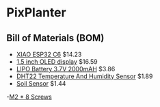 # PixPlanter

## Bill of Materials (BOM)

- [XIAO ESP32 C6](https://www.aliexpress.com/item/3256807155424151.html?spm=a2g0o.productlist.main.7.5dfe44c7DGi66V&algo_pvid=54d3fcd6-866c-4398-af89-09dad632af99&algo_exp_id=54d3fcd6-866c-4398-af89-09dad632af99-5&pdp_ext_f=%7B%22order%22%3A%221027%22%2C%22eval%22%3A%221%22%7D&pdp_npi=4%40dis%21USD%2134.70%2114.23%21%21%21246.96%21101.25%21%40212a70c117535391509211632e52bf%2112000040340289942%21sea%21US%216176438218%21X&curPageLogUid=RA8caGmI48mw&utparam-url=scene%3Asearch%7Cquery_from%3A) $14.23
- [1.5 inch OLED display](https://www.waveshare.com/product/displays/oled/oled-3/1.5inch-rgb-oled-module.html) $16.59
- [LIPO Battery 3.7V 2000mAH](https://www.aliexpress.com/item/3256808031709894.html) $3.86
- [DHT22 Temperature And Humidity Sensor](https://www.aliexpress.com/item/2251832573586959.html?spm=a2g0o.productlist.main.2.15a520a4ch0HcL&algo_pvid=c44ac3dd-26cf-49a8-874e-61999ace946d&algo_exp_id=c44ac3dd-26cf-49a8-874e-61999ace946d-1&pdp_ext_f=%7B%22order%22%3A%221835%22%2C%22eval%22%3A%221%22%7D&pdp_npi=4%40dis%21USD%211.89%211.89%21%21%211.89%211.89%21%402102f0cc17535388375158486e6113%2162102476019%21sea%21US%216176438218%21X&curPageLogUid=eNimnjqnOY2I&utparam-url=scene%3Asearch%7Cquery_from%3A) $1.89
- [Soil Sensor](https://www.aliexpress.com/item/3256805016615880.html?spm=a2g0o.productlist.main.1.454fyHr6yHr6ub&algo_pvid=4466ce7f-3778-4dd5-8818-e1a4cb96056f&algo_exp_id=4466ce7f-3778-4dd5-8818-e1a4cb96056f-0&pdp_ext_f=%7B%22order%22%3A%222357%22%2C%22eval%22%3A%221%22%7D&pdp_npi=4%40dis%21USD%211.44%211.44%21%21%211.44%211.44%21%40212e520f17535387798374671ebff2%2112000032137327855%21sea%21US%216176438218%21X&curPageLogUid=8AQxJRZN72ov&utparam-url=scene%3Asearch%7Cquery_from%3A) $1.44


-[M2 * 8 Screws](https://www.aliexpress.com/item/2255800888609493.html?spm=a2g0o.productlist.main.3.51bdTDteTDteJS&algo_pvid=77c5efe2-1216-4a27-8056-b27e5afe6d93&algo_exp_id=77c5efe2-1216-4a27-8056-b27e5afe6d93-2&pdp_ext_f=%7B%22order%22%3A%223146%22%2C%22eval%22%3A%221%22%7D&pdp_npi=4%40dis%21USD%211.25%211.25%21%21%211.25%211.25%21%40212e508f17535909677188109ee111%2110000014184740413%21sea%21US%216176438218%21X&curPageLogUid=YiHkOTW8RFV0&utparam-url=scene%3Asearch%7Cquery_from%3A)
